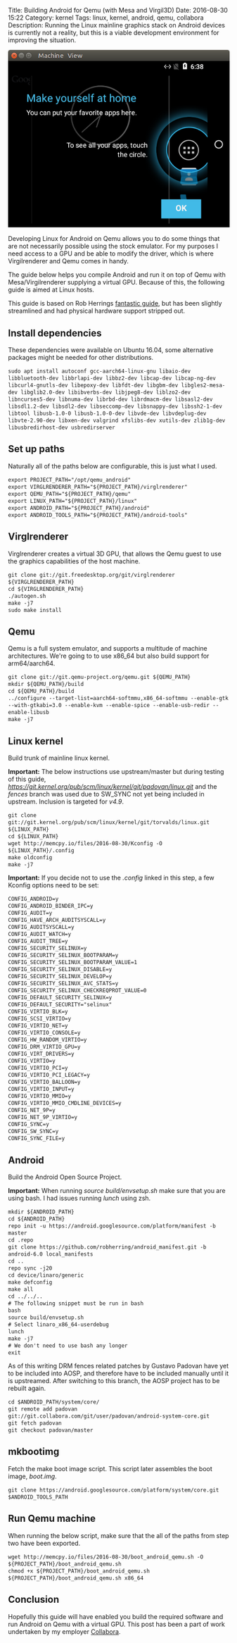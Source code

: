 Title: Building Android for Qemu (with Mesa and Virgil3D)
Date: 2016-08-30 15:22
Category: kernel
Tags: linux, kernel, android, qemu, collabora
Description: Running the Linux mainline graphics stack on Android devices is currently not a reality, but this is a viable development environment for improving the situation.

![Alt text](images/2016-08-30_android_qemu.png "Android running on Qemu")

Developing Linux for Android on Qemu allows you to do some things that are
not necessarily possible using the stock emulator.
For my purposes I need access to a GPU and be able to modify the driver, which
is where Virgilrenderer and Qemu comes in handy.

The guide below helps you compile Android and run it on top of Qemu with
Mesa/Virgilrenderer supplying a virtual GPU.
Because of this, the following guide is aimed at Linux hosts.

This guide is based on Rob Herrings [fantastic guide](https://github.com/robherring/generic_device/wiki/KConfig-based-Multi-platform-Android-Device-(and-Mesa-graphics)), but has
been slightly streamlined and had physical hardware support stripped out.


## Install dependencies
These dependencies were available on Ubuntu 16.04, some alternative packages
might be needed for other distributions.

    sudo apt install autoconf gcc-aarch64-linux-gnu libaio-dev libbluetooth-dev libbrlapi-dev libbz2-dev libcap-dev libcap-ng-dev libcurl4-gnutls-dev libepoxy-dev libfdt-dev libgbm-dev libgles2-mesa-dev libglib2.0-dev libibverbs-dev libjpeg8-dev liblzo2-dev libncurses5-dev libnuma-dev librbd-dev librdmacm-dev libsasl2-dev libsdl1.2-dev libsdl2-dev libseccomp-dev libsnappy-dev libssh2-1-dev libtool libusb-1.0-0 libusb-1.0-0-dev libvde-dev libvdeplug-dev libvte-2.90-dev libxen-dev valgrind xfslibs-dev xutils-dev zlib1g-dev libusbredirhost-dev usbredirserver


## Set up paths
Naturally all of the paths below are configurable, this is just what I used.

    export PROJECT_PATH="/opt/qemu_android"
    export VIRGLRENDERER_PATH="${PROJECT_PATH}/virglrenderer"
    export QEMU_PATH="${PROJECT_PATH}/qemu"
    export LINUX_PATH="${PROJECT_PATH}/linux"
    export ANDROID_PATH="${PROJECT_PATH}/android"
    export ANDROID_TOOLS_PATH="${PROJECT_PATH}/android-tools"


## Virglrenderer
Virglrenderer creates a virtual 3D GPU, that allows the Qemu guest to use the
graphics capabilities of the host machine.

    git clone git://git.freedesktop.org/git/virglrenderer ${VIRGLRENDERER_PATH}
    cd ${VIRGLRENDERER_PATH}
    ./autogen.sh
    make -j7
    sudo make install


## Qemu
Qemu is a full system emulator, and supports a multitude of machine architectures.
We're going to to use x86_64 but also build support for arm64/aarch64.

    git clone git://git.qemu-project.org/qemu.git ${QEMU_PATH}
    mkdir ${QEMU_PATH}/build
    cd ${QEMU_PATH}/build
    ../configure --target-list=aarch64-softmmu,x86_64-softmmu --enable-gtk --with-gtkabi=3.0 --enable-kvm --enable-spice --enable-usb-redir --enable-libusb
    make -j7


## Linux kernel
Build trunk of mainline linux kernel.

**Important:** The below instructions use upstream/master but during testing of
this guide, *https://git.kernel.org/pub/scm/linux/kernel/git/padovan/linux.git*
and the *fences* branch was used due to SW_SYNC not yet being included in upstream.
Inclusion is targeted for *v4.9*.

    git clone git://git.kernel.org/pub/scm/linux/kernel/git/torvalds/linux.git ${LINUX_PATH}
    cd ${LINUX_PATH}
    wget http://memcpy.io/files/2016-08-30/Kconfig -O ${LINUX_PATH}/.config
    make oldconfig
    make -j7


**Important:** If you decide not to use the *.config* linked in this step, a few
Kconfig options need to be set:

    CONFIG_ANDROID=y
    CONFIG_ANDROID_BINDER_IPC=y
    CONFIG_AUDIT=y
    CONFIG_HAVE_ARCH_AUDITSYSCALL=y
    CONFIG_AUDITSYSCALL=y
    CONFIG_AUDIT_WATCH=y
    CONFIG_AUDIT_TREE=y
    CONFIG_SECURITY_SELINUX=y
    CONFIG_SECURITY_SELINUX_BOOTPARAM=y
    CONFIG_SECURITY_SELINUX_BOOTPARAM_VALUE=1
    CONFIG_SECURITY_SELINUX_DISABLE=y
    CONFIG_SECURITY_SELINUX_DEVELOP=y
    CONFIG_SECURITY_SELINUX_AVC_STATS=y
    CONFIG_SECURITY_SELINUX_CHECKREQPROT_VALUE=0
    CONFIG_DEFAULT_SECURITY_SELINUX=y
    CONFIG_DEFAULT_SECURITY="selinux"
    CONFIG_VIRTIO_BLK=y
    CONFIG_SCSI_VIRTIO=y
    CONFIG_VIRTIO_NET=y
    CONFIG_VIRTIO_CONSOLE=y
    CONFIG_HW_RANDOM_VIRTIO=y
    CONFIG_DRM_VIRTIO_GPU=y
    CONFIG_VIRT_DRIVERS=y
    CONFIG_VIRTIO=y
    CONFIG_VIRTIO_PCI=y
    CONFIG_VIRTIO_PCI_LEGACY=y
    CONFIG_VIRTIO_BALLOON=y
    CONFIG_VIRTIO_INPUT=y
    CONFIG_VIRTIO_MMIO=y
    CONFIG_VIRTIO_MMIO_CMDLINE_DEVICES=y
    CONFIG_NET_9P=y
    CONFIG_NET_9P_VIRTIO=y
    CONFIG_SYNC=y
    CONFIG_SW_SYNC=y
    CONFIG_SYNC_FILE=y


## Android
Build the Android Open Source Project.

**Important:** When running *source build/envsetup.sh* make sure that you are
using bash. I had issues running *lunch* using zsh.

    mkdir ${ANDROID_PATH}
    cd ${ANDROID_PATH}
    repo init -u https://android.googlesource.com/platform/manifest -b master
    cd .repo
    git clone https://github.com/robherring/android_manifest.git -b android-6.0 local_manifests
    cd ..
    repo sync -j20
    cd device/linaro/generic
    make defconfig
    make all
    cd ../../..
    # The following snippet must be run in bash
    bash
    source build/envsetup.sh
    # Select linaro_x86_64-userdebug
    lunch
    make -j7
    # We don't need to use bash any longer
    exit


As of this writing DRM fences related patches by Gustavo Padovan have yet to be included
into AOSP, and therefore have to be included manually until it is upstreamed.
After switching to this branch, the AOSP project has to be rebuilt again. 

    cd $ANDROID_PATH/system/core/
    git remote add padovan git://git.collabora.com/git/user/padovan/android-system-core.git
    git fetch padovan
    git checkout padovan/master

## mkbootimg
Fetch the make boot image script. This script later assembles the boot image, *boot.img*.

    git clone https://android.googlesource.com/platform/system/core.git $ANDROID_TOOLS_PATH


## Run Qemu machine
When running the below script, make sure that the all of the paths from step two
have been exported.

    wget http://memcpy.io/files/2016-08-30/boot_android_qemu.sh -O ${PROJECT_PATH}/boot_android_qemu.sh
    chmod +x ${PROJECT_PATH}/boot_android_qemu.sh
    ${PROJECT_PATH}/boot_android_qemu.sh x86_64


## Conclusion
Hopefully this guide will have enabled you build the required software and run Android on
Qemu with a virtual GPU.
This post has been a part of work undertaken by my employer [Collabora](http://www.collabora.com).
